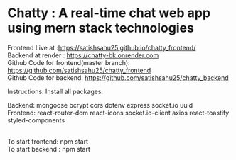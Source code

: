 # Chatty : A real-time chat web app using mern stack technologies
Frontend Live at :https://satishsahu25.github.io/chatty_frontend/ 
<br/>
Backend at render : https://chatty-bk.onrender.com
<br/>
Github Code for frontend(master branch): https://github.com/satishsahu25/chatty_frontend     
Github Code for backend: https://github.com/satishsahu25/chatty_backend

Instructions:
Install all packages:

Backend:
mongoose
bcrypt
cors
dotenv
express
socket.io
uuid
<br/>
Frontend:
react-router-dom
react-icons
socket.io-client
axios
react-toastify
styled-components


<br/>
To start frontend: npm start

<br/>
To start backend : npm start
